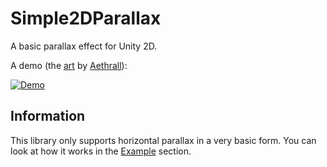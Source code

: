 # Simple2DParallax
A basic parallax effect for Unity 2D.

A demo (the [art](https://aethrall.itch.io/demon-woods-parallax-background) by [Aethrall](https://twitter.com/Aethrall)):

[![Demo](https://i.imgur.com/mgZj8sH.gif)](https://youtu.be/Im8eCi0pSss)

## Information
This library only supports horizontal parallax in a very basic form. You can look at how it works in the [Example](Assets/Simple2DParallax/Scripts/Example) section.
